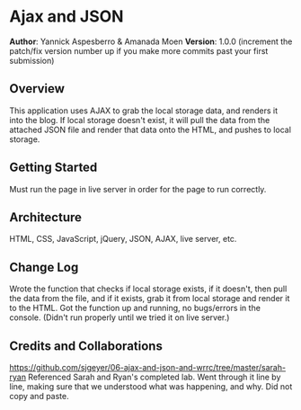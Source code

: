 # Ajax and JSON

**Author**: Yannick Aspesberro & Amanada Moen
**Version**: 1.0.0 (increment the patch/fix version number up if you make more commits past your first submission)

## Overview
This application uses AJAX to grab the local storage data, and renders it into the blog.  If local storage doesn't exist, it will pull the data from the attached JSON file and render that data onto the HTML, and pushes to local storage.

## Getting Started
Must run the page in live server in order for the page to run correctly.

## Architecture
HTML, CSS, JavaScript, jQuery, JSON, AJAX, live server, etc.

## Change Log
Wrote the function that checks if local storage exists, if it doesn't, then pull the data from the file, and if it exists, grab it from local storage and render it to the HTML.
Got the function up and running, no bugs/errors in the console. (Didn't run properly until we tried it on live server.)

## Credits and Collaborations
https://github.com/sjgeyer/06-ajax-and-json-and-wrrc/tree/master/sarah-ryan Referenced Sarah and Ryan's completed lab.  Went through it line by line, making sure that we understood what was happening, and why.  Did not copy and paste.
